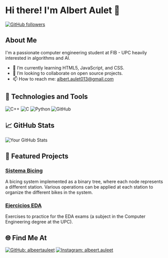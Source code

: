 # Hi there! I'm Albert Aulet 👋

[![GitHub followers](https://img.shields.io/github/followers/albeertauleet?style=social)](https://github.com/albeertauleet)

## About Me

I'm a passionate computer engineering student at FIB - UPC heavily interested in algorithms and AI.

- 🌱 I’m currently learning HTML5, JavaScript, and CSS.
- 👯 I’m looking to collaborate on open source projects.
- 📫 How to reach me: albert.aulet013@gmail.com

## 🚀 Technologies and Tools

![C++](https://img.shields.io/badge/-C++-00599C?style=flat-square&logo=c%2B%2B)
![C](https://img.shields.io/badge/-C-A8B9CC?style=flat-square&logo=c)
![Python](https://img.shields.io/badge/-Python-black?style=flat-square&logo=python)
![GitHub](https://img.shields.io/badge/-GitHub-181717?style=flat-square&logo=github)

## 📈 GitHub Stats

![Your GitHub Stats](https://github-readme-stats.vercel.app/api?username=albeertauleet&show_icons=true&hide_border=true&theme=gruvbox-light)

## 📌 Featured Projects

### [Sistema Bicing](https://github.com/albeertauleet/sistema-bicing)
A bicing system implemented as a binary tree, where each node represents a different station. Various operations can be applied at each station to organize the different bikes in the system.

### [Ejercicios EDA](https://github.com/albeertauleet/ejercicios-eda)
Exercises to practice for the EDA exams (a subject in the Computer Engineering degree at the UPC).

## 🌐 Find Me At

[![GitHub: albeertauleet](https://img.shields.io/github/followers/albeertauleet?style=social)](https://github.com/albeertauleet)
[![Instagram: albeert.auleet](https://img.shields.io/badge/-albeert.auleet-E4405F?style=flat-square&logo=instagram&logoColor=white&link=https://www.instagram.com/albeert.auleet/)](https://www.instagram.com/albeert.auleet/)
